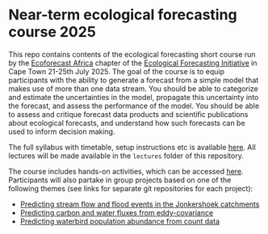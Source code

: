 
<!-- README.md is generated from README.Rmd. Please edit that file -->

# Near-term ecological forecasting course 2025

<!-- badges: start -->

<!-- badges: end -->

This repo contains contents of the ecological forecasting short course
run by the [Ecoforecast Africa](https://ecoforecast.africa/) chapter of
the [Ecological Forecasting Initiative](https://ecoforecast.org/) in
Cape Town 21-25th July 2025. The goal of the course is to equip
participants with the ability to generate a forecast from a simple model
that makes use of more than one data stream. You should be able to
categorize and estimate the uncertainties in the model, propagate this
uncertainty into the forecast, and assess the performance of the model.
You should be able to assess and critique forecast data products and
scientific publications about ecological forecasts, and understand how
such forecasts can be used to inform decision making.

The full syllabus with timetable, setup instructions etc is available
[here](https://docs.google.com/document/d/1C3eUnVJmV5t_K2vtE4hUzEtpTpfLsxjShI_PFMeBPOc/edit?usp=sharing).
All lectures will be made available in the `lectures` folder of this
repository.

The course includes hands-on activities, which can be accessed
[here](https://github.com/EcoForecast/EF_Activities). Participants will
also partake in group projects based on one of the following themes (see
links for separate git repositories for each project):

- [Predicting stream flow and flood events in the Jonkershoek
  catchments](https://github.com/ecoforecast-africa/streamflow_jonkershoek)
- [Predicting carbon and water fluxes from
  eddy-covariance](https://github.com/ecoforecast-africa/flux_jonkershoek)
- [Predicting waterbird population abundance from count
  data](https://github.com/ecoforecast-africa/BIRDIE_abundance)
